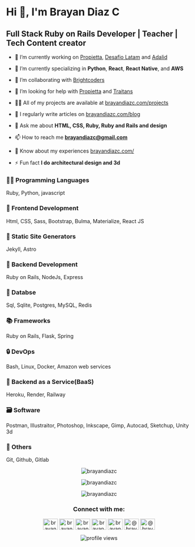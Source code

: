 # Hi 👋, I'm Brayan Diaz C

## Full Stack Ruby on Rails Developer | Teacher | Tech Content creator

- 🔭 I’m currently working on [Propietta](https://propietta.com/), [Desafio Latam](https://desafiolatam.com/) and [Adalid](https://www.adalid.cl/)

- 🌱 I’m currently specializing in **Python**, **React**, **React Native**, and **AWS**

- 👯 I’m collaborating with [Brightcoders](http://www.brightcoders.com/)

- 🤝 I’m looking for help with [Propietta](https://propietta.com/) and [Traitans](https://traitants.com/)

- 👨‍💻 All of my projects are available at [brayandiazc.com/projects](https://brayandiazc.com/projects/)

- 📝 I regularly write articles on [brayandiazc.com/blog](https://brayandiazc.com/blog/)

- 💬 Ask me about **HTML, CSS, Ruby, Ruby and Rails and design**

- 📫 How to reach me **brayandiazc@gmail.com**

- 📄 Know about my experiences [brayandiazc.com/](https://brayandiazc.com/)

- ⚡ Fun fact **I do architectural design and 3d**

### 🧑‍💻 Programming Languages

Ruby, Python, javascript

### 🎨 Frontend Development

Html, CSS, Sass, Bootstrap, Bulma, Materialize, React JS
<!-- Tailwind, React, Svelte, Redux, Webpack, Babel -->

### 🎉 Static Site Generators

Jekyll, Astro
<!-- Gatsby, Nextjs, Netlify CMS, WordPress, Ghost, Middleman -->

### 🔨 Backend Development

Ruby on Rails, NodeJs, Express
<!-- Nginex, Nestjs -->

### 🔧 Databse

Sql, Sqlite, Postgres, MySQL, Redis
<!-- NoSql, MongoDB, Firebase, Firestore, MariaDB, ElasticSearch -->

### 📚 Frameworks

Ruby on Rails, Flask, Spring
<!-- Spring -->

### 🔒️ DevOps

Bash, Linux, Docker, Amazon web services
<!-- Docker, Azure, Amazon web services, jenkins, Google cloud -->

### 📎 Backend as a Service(BaaS)

Heroku, Render, Railway
<!-- Firebase, Amplify, Netlify -->

### 🗃️ Software

Postman, Illustraitor, Photoshop, Inkscape, Gimp, Autocad, Sketchup, Unity 3d

### 📝 Others

Git, Github, Gitlab

<!-- ### 📱 Mobile

Android, Kotlin, Flutter, Dart, Ionic, React Native, NativeScript -->

<!-- ### 📦 AI/ML

tensorflow -->

<!-- ### 📁 Data Visualization

D3js, Chartjs, Canvasjs -->

<!-- ### 📚 Testing

jest -->

<p align="center"><img align="center" src="https://github-readme-stats.vercel.app/api/top-langs?username=brayandiazc&show_icons=true&locale=en&layout=compact" alt="brayandiazc" /></p>

<p align="center"><img align="center" src="https://github-readme-stats.vercel.app/api?username=brayandiazc&show_icons=true&locale=en" alt="brayandiazc" /></p>

<p align="center"><img align="center" src="https://github-readme-streak-stats.herokuapp.com/?user=brayandiazc&" alt="brayandiazc" /></p>

<h3 align="center">Connect with me:</h3>

<p align="center">
  <a href="https://linkedin.com/in/brayandiazc" target="blank"><img align="center" src="https://raw.githubusercontent.com/rahuldkjain/github-profile-readme-generator/master/src/images/icons/Social/linked-in-alt.svg" alt="brayandiazc" height="30" width="40" /></a>
  <a href="https://twitter.com/brayandiazc" target="blank"><img align="center" src="https://raw.githubusercontent.com/rahuldkjain/github-profile-readme-generator/master/src/images/icons/Social/twitter.svg" alt="brayandiazc" height="30" width="40" /></a>
  <a href="https://instagram.com/brayandiaz_c" target="blank"><img align="center" src="https://raw.githubusercontent.com/rahuldkjain/github-profile-readme-generator/master/src/images/icons/Social/instagram.svg" alt="brayandiaz_c" height="30" width="40" /></a>
  <a href="https://fb.com/brayan.y.cardenas" target="blank"><img align="center" src="https://raw.githubusercontent.com/rahuldkjain/github-profile-readme-generator/master/src/images/icons/Social/facebook.svg" alt="brayan.y.cardenas" height="30" width="40" /></a>
  <a href="https://dev.to/brayandiazc" target="blank"><img align="center" src="https://raw.githubusercontent.com/rahuldkjain/github-profile-readme-generator/master/src/images/icons/Social/devto.svg" alt="brayandiazc" height="30" width="40" /></a>
  <a href="https://hashnode.com/@brayandiazc" target="blank"><img align="center" src="https://raw.githubusercontent.com/rahuldkjain/github-profile-readme-generator/master/src/images/icons/Social/hashnode.svg" alt="@brayandiazc" height="30" width="40" /></a>
  <a href="https://medium.com/@brayandiazc" target="blank"><img align="center" src="https://raw.githubusercontent.com/rahuldkjain/github-profile-readme-generator/master/src/images/icons/Social/medium.svg" alt="@brayandiazc" height="30" width="40" /></a>
  <!-- <a href="https://www.youtube.com/c/ucc6rsxwrhhfklcerzm1htvg" target="blank"><img align="center" src="https://raw.githubusercontent.com/rahuldkjain/github-profile-readme-generator/master/src/images/icons/Social/youtube.svg" alt="ucc6rsxwrhhfklcerzm1htvg" height="30" width="40" /></a> -->
  <!-- <a href="https://codepen.io/brayandiazc" target="blank"><img align="center" src="https://raw.githubusercontent.com/rahuldkjain/github-profile-readme-generator/master/src/images/icons/Social/codepen.svg" alt="brayandiazc" height="30" width="40" /></a>
  <a href="https://dribbble.com/brayandiazc" target="blank"><img align="center" src="https://raw.githubusercontent.com/rahuldkjain/github-profile-readme-generator/master/src/images/icons/Social/dribbble.svg" alt="brayandiazc" height="30" width="40" /></a>
  <a href="https://www.behance.net/brayandiazc" target="blank"><img align="center" src="https://raw.githubusercontent.com/rahuldkjain/github-profile-readme-generator/master/src/images/icons/Social/behance.svg" alt="brayandiazc" height="30" width="40" /></a> -->
</p>

<p align="center">
  <img src="https://gpvc.arturio.dev/brayandiazc" alt="profile views">
</p>
